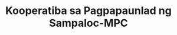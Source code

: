 ---
title: "Kooperatiba sa Pagpapaunlad ng Sampaloc-MPC"
url: /sampaloc/kooperatiba-sa-pagpapaunlad-ng-sampaloc-mpc/
shop: pawnbroker
---